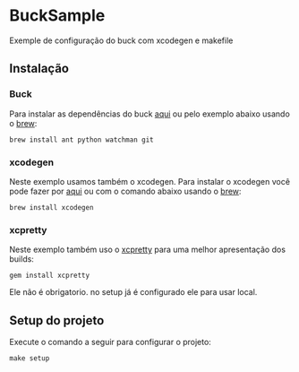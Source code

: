 # BuckSample

Exemple de configuração do buck com xcodegen e makefile

## Instalação

### Buck

Para instalar as dependências do buck [aqui](https://buck.build/setup/getting_started.html) ou pelo exemplo abaixo usando o [brew](https://brew.sh):

```
brew install ant python watchman git
```

### xcodegen

Neste exemplo usamos também o xcodegen. Para instalar o xcodegen você pode fazer por [aqui]() ou com o comando abaixo usando o [brew](https://brew.sh):

```
brew install xcodegen
```

### xcpretty

Neste exemplo também uso o [xcpretty](https://github.com/xcpretty/xcpretty) para uma melhor apresentação dos builds:

```
gem install xcpretty
```
Ele não é obrigatorio. no setup já é configurado ele para usar local.



## Setup do projeto

Execute o comando a seguir para configurar o projeto:

```
make setup
```